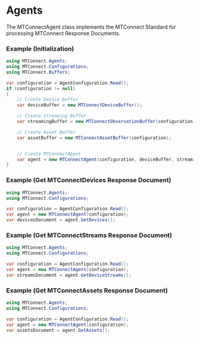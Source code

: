 # Agents
The MTConnectAgent class implements the MTConnect Standard for processing MTConnect Response Documents.

### Example (Initialization)
```c#
using MTConnect.Agents;
using MTConnect.Configurations;
using MTConnect.Buffers;

var configuration = AgentConfiguration.Read();
if (configuration != null)
{
    // Create Device Buffer
    var deviceBuffer = new MTConnectDeviceBuffer();

    // Create Streaming Buffer
    var streamingBuffer = new MTConnectObservationBuffer(configuration);

    // Create Asset Buffer
    var assetBuffer = new MTConnectAssetBuffer(configuration);


    // Create MTConnectAgent
    var agent = new MTConnectAgent(configuration, deviceBuffer, streamingBuffer, assetBuffer);
}
```

### Example (Get MTConnectDevices Response Document)
```c#
using MTConnect.Agents;
using MTConnect.Configurations;

var configuration = AgentConfiguration.Read();
var agent = new MTConnectAgent(configuration);
var devicesDocument = agent.GetDevices();
```

### Example (Get MTConnectStreams Response Document)
```c#
using MTConnect.Agents;
using MTConnect.Configurations;

var configuration = AgentConfiguration.Read();
var agent = new MTConnectAgent(configuration);
var streamsDocument = agent.GetDeviceStreams();
```

### Example (Get MTConnectAssets Response Document)
```c#
using MTConnect.Agents;
using MTConnect.Configurations;

var configuration = AgentConfiguration.Read();
var agent = new MTConnectAgent(configuration);
var assetsDocument = agent.GetAssets();
```
